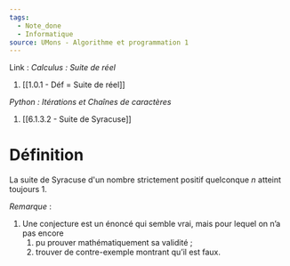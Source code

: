 ```yaml
---
tags:
  - Note_done
  - Informatique
source: UMons - Algorithme et programmation 1
---
```


Link : 
_Calculus : Suite de réel_
1. [[1.0.1 - Déf = Suite de réel]]

_Python : Itérations et Chaînes de caractères_
1. [[6.1.3.2 - Suite de Syracuse]]

# Définition
La suite de Syracuse d'un nombre strictement positif quelconque $n$ atteint toujours 1.

_Remarque_ :
1. Une conjecture est un énoncé qui semble vrai, mais pour lequel on n’a pas encore 
	1. pu prouver mathématiquement sa validité ; 
	2. trouver de contre-exemple montrant qu’il est faux.